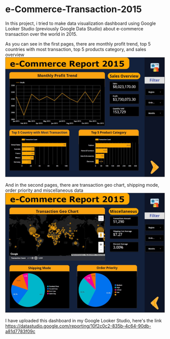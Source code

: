 # e-Commerce-Transaction-2015

In this project, i tried to make data visualization dashboard using Google Looker Studio (previously Google Data Studio) about e-commerce transaction over the world in 2015. 

As you can see in the first pages, there are monthly profit trend, top 5 countries with most transaction, top 5 products category, and sales overview
![alt text](https://github.com/prasetyown/e-Commerce-Transaction-2015/blob/master/images/1pg.JPG)

And in the second pages, there are transaction geo chart, shipping mode, order priority and miscellaneous data
![alt_text](https://github.com/prasetyown/e-Commerce-Transaction-2015/blob/master/images/2pg.JPG)

I have uploaded this dashboard in my Google Looker Studio, here's the link
https://datastudio.google.com/reporting/10f2c0c2-835b-4c64-90db-a81d7783f09c

